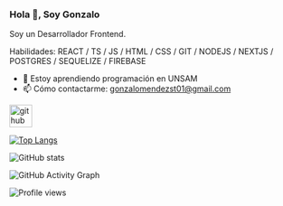 ### Hola 👋, Soy Gonzalo
Soy un Desarrollador Frontend.

Habilidades: REACT / TS / JS / HTML / CSS / GIT / NODEJS / NEXTJS / POSTGRES / SEQUELIZE / FIREBASE 

- 🌱 Estoy aprendiendo programación en UNSAM 
- 📫 Cómo contactarme: gonzalomendezst01@gmail.com 


[<img src='https://cdn.jsdelivr.net/npm/simple-icons@3.0.1/icons/github.svg' alt='github' height='40'>](https://github.com/gonzaliski)  

[![Top Langs](https://github-readme-stats.vercel.app/api/top-langs/?username=gonzaliski)](https://github.com/anuraghazra/github-readme-stats)

![GitHub stats](https://github-readme-stats.vercel.app/api?username=gonzaliski&show_icons=true)  

![GitHub Activity Graph](https://activity-graph.herokuapp.com/graph?username=gonzaliski)  

![Profile views](https://gpvc.arturio.dev/gonzaliski)  
